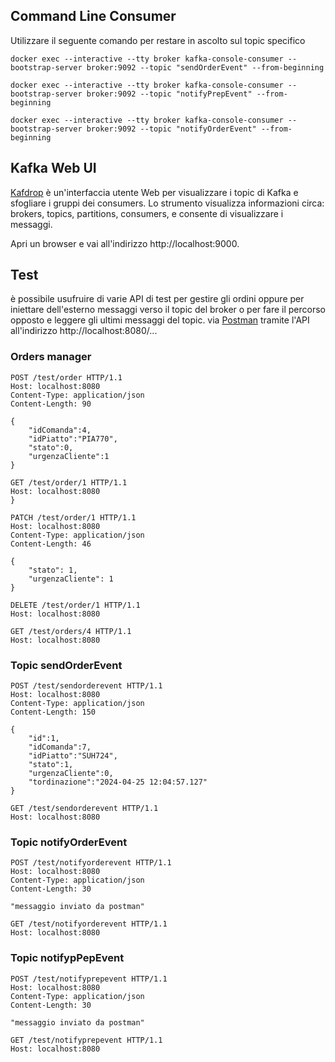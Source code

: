 ## Command Line Consumer
Utilizzare il seguente comando per restare in ascolto sul topic specifico
```shell
docker exec --interactive --tty broker kafka-console-consumer --bootstrap-server broker:9092 --topic "sendOrderEvent" --from-beginning
```
```shell
docker exec --interactive --tty broker kafka-console-consumer --bootstrap-server broker:9092 --topic "notifyPrepEvent" --from-beginning
```
```shell
docker exec --interactive --tty broker kafka-console-consumer --bootstrap-server broker:9092 --topic "notifyOrderEvent" --from-beginning
```

## Kafka Web UI
[Kafdrop](https://github.com/obsidiandynamics/kafdrop) è un'interfaccia utente Web per visualizzare i topic di Kafka
e sfogliare i gruppi dei consumers.
Lo strumento visualizza informazioni circa: brokers, topics, partitions, consumers, e consente di visualizzare i messaggi.

Apri un browser e vai all'indirizzo http://localhost:9000.

## Test
è possibile usufruire di varie API di test per gestire gli ordini oppure per iniettare dell'esterno messaggi verso
il topic del broker o per fare il percorso opposto e leggere gli ultimi messaggi del topic.
via [Postman](https://web.postman.co//) tramite l'API all'indirizzo http://localhost:8080/...
### Orders manager
```http request
POST /test/order HTTP/1.1
Host: localhost:8080
Content-Type: application/json
Content-Length: 90

{
    "idComanda":4,
    "idPiatto":"PIA770",
    "stato":0,
    "urgenzaCliente":1
}
```
```http request
GET /test/order/1 HTTP/1.1
Host: localhost:8080
}
```
```http request
PATCH /test/order/1 HTTP/1.1
Host: localhost:8080
Content-Type: application/json
Content-Length: 46

{
    "stato": 1,
    "urgenzaCliente": 1
}
```
```http request
DELETE /test/order/1 HTTP/1.1
Host: localhost:8080
```
```http request
GET /test/orders/4 HTTP/1.1
Host: localhost:8080
```
### Topic sendOrderEvent
```http request
POST /test/sendorderevent HTTP/1.1
Host: localhost:8080
Content-Type: application/json
Content-Length: 150

{
    "id":1,
    "idComanda":7,
    "idPiatto":"SUH724",
    "stato":1,
    "urgenzaCliente":0,
    "tordinazione":"2024-04-25 12:04:57.127"
}
``` 
```http request
GET /test/sendorderevent HTTP/1.1
Host: localhost:8080
``` 
### Topic notifyOrderEvent
```http request
POST /test/notifyorderevent HTTP/1.1
Host: localhost:8080
Content-Type: application/json
Content-Length: 30

"messaggio inviato da postman"
``` 
```http request
GET /test/notifyorderevent HTTP/1.1
Host: localhost:8080
``` 
### Topic notifypPepEvent
```http request
POST /test/notifyprepevent HTTP/1.1
Host: localhost:8080
Content-Type: application/json
Content-Length: 30

"messaggio inviato da postman"
``` 
```http request
GET /test/notifyprepevent HTTP/1.1
Host: localhost:8080
``` 
